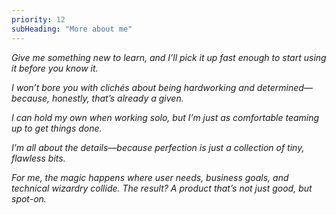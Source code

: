 ```yaml
---
priority: 12
subHeading: "More about me"
---
```


*Give me something new to learn, and I’ll pick it up fast enough to start using it before you know it.*

*I won’t bore you with clichés about being hardworking and determined—because, honestly, that’s already a given.*

*I can hold my own when working solo, but I’m just as comfortable teaming up to get things done.*

*I’m all about the details—because perfection is just a collection of tiny, flawless bits.*

*For me, the magic happens where user needs, business goals, and technical wizardry collide. The result? A product that’s not just good, but spot-on.*